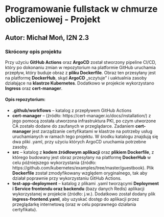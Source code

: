 <h1>Programowanie fullstack w chmurze obliczeniowej - Projekt</h1>
<h2>Autor: Michał Moń, I2N 2.3</h2>
<h3>Skrócony opis projektu</h3>
<p>Przy użyciu <b>GitHub Actions</b> oraz <b>ArgoCD</b> został stworzony pipeline CI/CD, który po dokonaniu zmian w repozytorium na platformie GitHub uruchamia przepływ, który buduje obraz z <b>pliku Dockerfile</b>. Obraz ten przesyłany jest na platformę <b>DockerHub</b>, skąd <b>ArgoCD</b> „sczytuje” i uaktualnia zasoby działające na <b>klastrze Kubernetes</b>. Dodatkowo w projekcie wykorzystano <b>Ingress</b> oraz <b>cert-manager</b>.</br></p>
<h4>Opis repozytorium:</h4>
<ul>
  <li><b>.github/workflows</b> – katalog z przepływem GitHub Actions</li>
  <li><b>cert-manager</b> – (źródło: https://cert-manager.io/docs/installation/) z jego pomocą została utworzona infrastruktura PKI, po czym utworzone CA zostało dodane do zaufanych w przeglądarce. Zadaniem <b>cert-manager</b> jest zarządzanie certyfikatami w klastrze na potrzeby usług uruchamianych w ramach tego projektu. W środku katalogu znajdują się dwa pliki .yaml, przy użyciu których ArgoCD uruchamia potrzebne zasoby.</li>
  <li><b>src</b> – katalog z <b>kodem źródłowym aplikacji</b> oraz <b>plikiem Dockerfile</b>, z którego budowany jest obraz przesyłany na platformę <b>DockerHub</b> w celu późniejszego wykorzystania (źródło: https://github.com/kubernetes/examples/tree/master/guestbook). Plik <b>Dockerfile</b> został zmodyfikowany względem oryginalnego, tak aby działał poprawnie przy wykorzystaniu GitHub Actions.</li>
  <li><b>test-app-deployment</b> – katalog z plikami .yaml tworzącymi <b>Deployment i Service frontendu oraz backendu</b> (bazy danych Redis) aplikacji wykorzystanej w projekcie (źródło: j.w.). Dodatkowo został dodany plik <b>ingress-frontend.yaml</b>, aby uzyskać dostęp do aplikacji przez przeglądarkę internetową (oraz w celu poprawnego działania certyfikatu).</li>
</ul>
